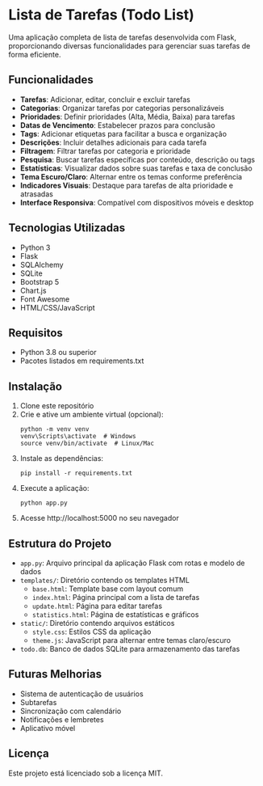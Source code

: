 # Lista de Tarefas (Todo List)

Uma aplicação completa de lista de tarefas desenvolvida com Flask, proporcionando diversas funcionalidades para gerenciar suas tarefas de forma eficiente.

## Funcionalidades

- **Tarefas**: Adicionar, editar, concluir e excluir tarefas
- **Categorias**: Organizar tarefas por categorias personalizáveis
- **Prioridades**: Definir prioridades (Alta, Média, Baixa) para tarefas
- **Datas de Vencimento**: Estabelecer prazos para conclusão
- **Tags**: Adicionar etiquetas para facilitar a busca e organização
- **Descrições**: Incluir detalhes adicionais para cada tarefa
- **Filtragem**: Filtrar tarefas por categoria e prioridade
- **Pesquisa**: Buscar tarefas específicas por conteúdo, descrição ou tags
- **Estatísticas**: Visualizar dados sobre suas tarefas e taxa de conclusão
- **Tema Escuro/Claro**: Alternar entre os temas conforme preferência
- **Indicadores Visuais**: Destaque para tarefas de alta prioridade e atrasadas
- **Interface Responsiva**: Compatível com dispositivos móveis e desktop

## Tecnologias Utilizadas

- Python 3
- Flask
- SQLAlchemy
- SQLite
- Bootstrap 5
- Chart.js
- Font Awesome
- HTML/CSS/JavaScript

## Requisitos

- Python 3.8 ou superior
- Pacotes listados em requirements.txt

## Instalação

1. Clone este repositório
2. Crie e ative um ambiente virtual (opcional):
   ```
   python -m venv venv
   venv\Scripts\activate  # Windows
   source venv/bin/activate  # Linux/Mac
   ```
3. Instale as dependências:
   ```
   pip install -r requirements.txt
   ```
4. Execute a aplicação:
   ```
   python app.py
   ```
5. Acesse http://localhost:5000 no seu navegador

## Estrutura do Projeto

- `app.py`: Arquivo principal da aplicação Flask com rotas e modelo de dados
- `templates/`: Diretório contendo os templates HTML
  - `base.html`: Template base com layout comum
  - `index.html`: Página principal com a lista de tarefas
  - `update.html`: Página para editar tarefas
  - `statistics.html`: Página de estatísticas e gráficos
- `static/`: Diretório contendo arquivos estáticos
  - `style.css`: Estilos CSS da aplicação
  - `theme.js`: JavaScript para alternar entre temas claro/escuro
- `todo.db`: Banco de dados SQLite para armazenamento das tarefas

## Futuras Melhorias

- Sistema de autenticação de usuários
- Subtarefas
- Sincronização com calendário
- Notificações e lembretes
- Aplicativo móvel

## Licença

Este projeto está licenciado sob a licença MIT. 